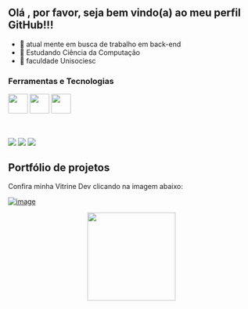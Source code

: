 ## Olá , por favor, seja bem vindo(a) ao meu perfil GitHub!!!

- 💼 atual mente em busca de trabalho em back-end
- 📖 Estudando Ciência da Computação
- 🏫 faculdade Unisociesc 


### Ferramentas e Tecnologias
<code><img src="https://cdn.jsdelivr.net/gh/devicons/devicon/icons/python/python-original.svg" width="40" height="40"></code>
<code><img src="https://upload.wikimedia.org/wikipedia/commons/thumb/c/cf/New_Power_BI_Logo.svg/2048px-New_Power_BI_Logo.svg.png" width="40" height="40"></code>
<code><img src="https://cdn.jsdelivr.net/gh/devicons/devicon/icons/mysql/mysql-original-wordmark.svg" width="40" height="40"></code>
</br>
</br>
 ##
 
<div>
  <a href="https://www.linkedin.com/in/vinicius-bissoli/" target="_blank"><img src="https://img.shields.io/badge/-LinkedIn-%230077B5?style=for-the-badge&logo=linkedin&logoColor=white" target="_blank"></a>
  <a href="https://www.instagram.com/vini.bissoli/" target="_blank"><img src="https://img.shields.io/badge/-Instagram-%23E4405F?style=for-the-badge&logo=instagram&logoColor=white" target="_blank"></a>
  <a href = "mailto:viniciusbiss02@gmail.com"><img src="https://img.shields.io/badge/-Gmail-%23333?style=for-the-badge&logo=gmail&logoColor=white" target="_blank"></a>
</div>

##

## Portfólio de projetos

Confira minha Vitrine Dev clicando na imagem abaixo:

[![image](https://user-images.githubusercontent.com/64700794/188927548-c627858f-5e22-4373-b6fc-f9bd26c5195f.png)](https://cursos.alura.com.br/vitrinedev/viniciusbiss02)

<div>
<a href="https://gist.github.com/ViniBiss02">
<p align = "center"> <img height="180em" src="https://github-readme-stats.vercel.app/api/top-langs/?username=ViniBiss02&layout=compact&langs_count=7&theme=dracula"/>
</div>
